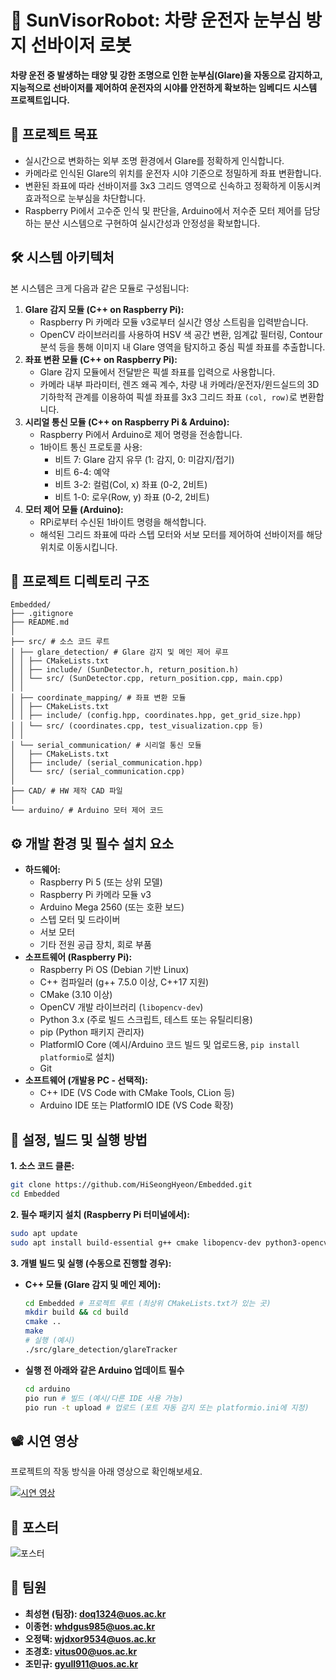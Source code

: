 # 🚗 SunVisorRobot: 차량 운전자 눈부심 방지 선바이저 로봇

**차량 운전 중 발생하는 태양 및 강한 조명으로 인한 눈부심(Glare)을 자동으로 감지하고, 지능적으로 선바이저를 제어하여 운전자의 시야를 안전하게 확보하는 임베디드 시스템 프로젝트입니다.**

## 🌟 프로젝트 목표

*   실시간으로 변화하는 외부 조명 환경에서 Glare를 정확하게 인식합니다.
*   카메라로 인식된 Glare의 위치를 운전자 시야 기준으로 정밀하게 좌표 변환합니다.
*   변환된 좌표에 따라 선바이저를 3x3 그리드 영역으로 신속하고 정확하게 이동시켜 효과적으로 눈부심을 차단합니다.
*   Raspberry Pi에서 고수준 인식 및 판단을, Arduino에서 저수준 모터 제어를 담당하는 분산 시스템으로 구현하여 실시간성과 안정성을 확보합니다.

## 🛠️ 시스템 아키텍처

본 시스템은 크게 다음과 같은 모듈로 구성됩니다:

1.  **Glare 감지 모듈 (C++ on Raspberry Pi):**
    *   Raspberry Pi 카메라 모듈 v3로부터 실시간 영상 스트림을 입력받습니다.
    *   OpenCV 라이브러리를 사용하여 HSV 색 공간 변환, 임계값 필터링, Contour 분석 등을 통해 이미지 내 Glare 영역을 탐지하고 중심 픽셀 좌표를 추출합니다.
2.  **좌표 변환 모듈 (C++ on Raspberry Pi):**
    *   Glare 감지 모듈에서 전달받은 픽셀 좌표를 입력으로 사용합니다.
    *   카메라 내부 파라미터, 렌즈 왜곡 계수, 차량 내 카메라/운전자/윈드실드의 3D 기하학적 관계를 이용하여 픽셀 좌표를 3x3 그리드 좌표 `(col, row)`로 변환합니다.
3.  **시리얼 통신 모듈 (C++ on Raspberry Pi & Arduino):**
    *   Raspberry Pi에서 Arduino로 제어 명령을 전송합니다.
    *   1바이트 통신 프로토콜 사용:
        *   비트 7: Glare 감지 유무 (1: 감지, 0: 미감지/접기)
        *   비트 6-4: 예약
        *   비트 3-2: 컬럼(Col, x) 좌표 (0-2, 2비트)
        *   비트 1-0: 로우(Row, y) 좌표 (0-2, 2비트)
4.  **모터 제어 모듈 (Arduino):**
    *   RPi로부터 수신된 1바이트 명령을 해석합니다.
    *   해석된 그리드 좌표에 따라 스텝 모터와 서보 모터를 제어하여 선바이저를 해당 위치로 이동시킵니다.

## 🌳 프로젝트 디렉토리 구조

```
Embedded/
├── .gitignore
├── README.md
│
├── src/ # 소스 코드 루트
│ ├── glare_detection/ # Glare 감지 및 메인 제어 루프
│ │ ├── CMakeLists.txt
│ │ ├── include/ (SunDetector.h, return_position.h)
│ │ └── src/ (SunDetector.cpp, return_position.cpp, main.cpp)
│ │
│ ├── coordinate_mapping/ # 좌표 변환 모듈
│ │ ├── CMakeLists.txt
│ │ ├── include/ (config.hpp, coordinates.hpp, get_grid_size.hpp)
│ │ └── src/ (coordinates.cpp, test_visualization.cpp 등)
│ │
│ └── serial_communication/ # 시리얼 통신 모듈
│   ├── CMakeLists.txt
│   ├── include/ (serial_communication.hpp)
│   └── src/ (serial_communication.cpp)
│
├── CAD/ # HW 제작 CAD 파일
│  
└── arduino/ # Arduino 모터 제어 코드
```

## ⚙️ 개발 환경 및 필수 설치 요소

*   **하드웨어:**
    *   Raspberry Pi 5 (또는 상위 모델)
    *   Raspberry Pi 카메라 모듈 v3
    *   Arduino Mega 2560 (또는 호환 보드)
    *   스텝 모터 및 드라이버
    *   서보 모터
    *   기타 전원 공급 장치, 회로 부품
*   **소프트웨어 (Raspberry Pi):**
    *   Raspberry Pi OS (Debian 기반 Linux)
    *   C++ 컴파일러 (g++ 7.5.0 이상, C++17 지원)
    *   CMake (3.10 이상)
    *   OpenCV 개발 라이브러리 (`libopencv-dev`)
    *   Python 3.x (주로 빌드 스크립트, 테스트 또는 유틸리티용)
    *   pip (Python 패키지 관리자)
    *   PlatformIO Core (예시/Arduino 코드 빌드 및 업로드용, `pip install platformio`로 설치)
    *   Git
*   **소프트웨어 (개발용 PC - 선택적):**
    *   C++ IDE (VS Code with CMake Tools, CLion 등)
    *   Arduino IDE 또는 PlatformIO IDE (VS Code 확장)

## 🚀 설정, 빌드 및 실행 방법

**1. 소스 코드 클론:**
```bash
git clone https://github.com/HiSeongHyeon/Embedded.git
cd Embedded
```

**2. 필수 패키지 설치 (Raspberry Pi 터미널에서):**
```bash
sudo apt update
sudo apt install build-essential g++ cmake libopencv-dev python3-opencv python3-pip git
```

**3. 개별 빌드 및 실행 (수동으로 진행할 경우):**

*   **C++ 모듈 (Glare 감지 및 메인 제어):**
    ```bash
    cd Embedded # 프로젝트 루트 (최상위 CMakeLists.txt가 있는 곳)
    mkdir build && cd build
    cmake ..
    make
    # 실행 (예시)
    ./src/glare_detection/glareTracker
    ```

*   **실행 전 아래와 같은 Arduino 업데이트 필수**
    ```bash
    cd arduino
    pio run # 빌드 (예시/다른 IDE 사용 가능)
    pio run -t upload # 업로드 (포트 자동 감지 또는 platformio.ini에 지정)
    ```

## 📽️ 시연 영상
프로젝트의 작동 방식을 아래 영상으로 확인해보세요.

[![시연 영상](https://img.youtube.com/vi/Lcjh1zH9KA4/0.jpg)](https://www.youtube.com/watch?v=Lcjh1zH9KA4)

## 👏 포스터
![포스터](assets/poster.png)

## 🤝 팀원

*   **최성현 (팀장): doq1324@uos.ac.kr**
*   **이종현: whdgus985@uos.ac.kr**
*   **오정택: wjdxor9534@uos.ac.kr**
*   **조경호: vitus00@uos.ac.kr**
*   **조민규: gyull911@uos.ac.kr**